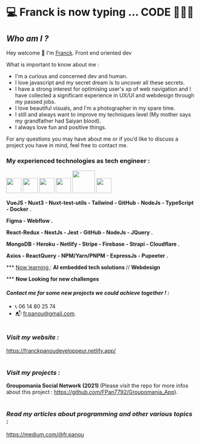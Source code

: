 # 💻 Franck is now typing ... CODE 👨🏾‍💻

## ***Who am I ?***

Hey welcome 👋 I'm [Franck](https://www.linkedin.com/in/franck-panou/). Front end oriented dev

What is important to know about me :
- I'm a curious and concerned dev and human.
- I love javascript and my secret dream is to uncover all these secrets.
- I have a strong interest for optimising user's xp of web navigation and I have collected a significant experience in UX/UI and webdesign through my passed jobs.
- I love beautiful visuals, and I'm a photographer in my spare time.
- I still and always want to improve my techniques level (My mother says my grandfather had Saiyan blood).
- I always love fun and positive things.

For any questions you may have about me or if you’d like to discuss a project you have in mind, feel free to contact me.

### My experienced technologies as tech engineer :

<div>
<img src="https://ih1.redbubble.net/image.300211076.5701/st,small,507x507-pad,600x600,f8f8f8.u1.jpg"  width="40"  >

<img src="https://res.cloudinary.com/escuela-frontend/image/upload/v1624399800/tags/nextjs.png"  height="40"  >

<img src="https://upload.wikimedia.org/wikipedia/commons/4/45/NuxtJS_Logo.png"  height="40"  >

<img src="https://ih1.redbubble.net/image.404020083.1876/pp,504x498-pad,600x600,f8f8f8.u7.jpg"  height="40"  >

<img src="https://cdn.worldvectorlogo.com/logos/tailwind-css-1.svg"  width="60"  >

<img src="https://encrypted-tbn0.gstatic.com/images?q=tbn:ANd9GcS3uoxh_i09Kql4OVB5AjetPvijl-mxrxkTYpojSZnE1ktqBQPKiG67syvAYntqQO-_QhM&usqp=CAU"  width="40"  >

</div>

  
**VueJS - Nuxt3 - Nuxt-test-utils - Tailwind - GitHub - NodeJs - TypeScript - Docker .**

**Figma - Webflow .**

**React-Redux - NextJs - Jest - GitHub - NodeJs - JQuery .**

**MongoDB - Heroku - Netlify - Stripe - Firebase - Strapi - Cloudflare .**

**Axios - ReactQuery - NPM/Yarn/PNPM - ExpressJs - Pupeeter .**

</div>



\*\*\* <span style="text-decoration: underline "> Now learning </span> :
 <strong> AI embedded tech solutions </strong> // <strong> Webdesign </strong>



\*\*\* <strong> Now Looking for new challenges </strong>

#### **_Contact me for some new projects we could achieve together !  :_** 

- 📞   06 14 80 25 74
- 📬   fr.panou@gmail.com.
<br/><br/>

### _Visit my website :_ 

https://franckpanoudeveloppeur.netlify.app/
<br/><br/>

### _Visit my projects :_

<strong>Groupomania Social Network (2021) </strong>
(Please visit the repo for more infos about this project : https://github.com/FPan7792/Groupomania_App).
<br/><br/>


### _Read my articles about programming and other various topics :_

https://medium.com/@fr.panou

